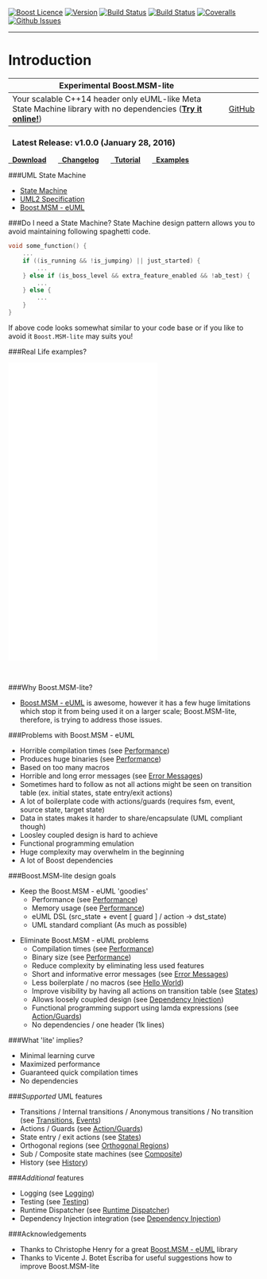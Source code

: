 <a href="http://www.boost.org/LICENSE_1_0.txt" target="_blank">![Boost Licence](http://img.shields.io/badge/license-boost-blue.svg)</a>
<a href="https://github.com/boost-experimental/msm-lite/releases" target="_blank">![Version](https://badge.fury.io/gh/boost-experimental%2Fmsm-lite.svg)</a>
<a href="https://travis-ci.org/boost-experimental/msm-lite" target="_blank">![Build Status](https://img.shields.io/travis/boost-experimental/msm-lite/master.svg?label=linux/osx)</a>
<a href="https://ci.appveyor.com/project/boost-experimental/msm-lite" target="_blank">![Build Status](https://img.shields.io/appveyor/ci/boost-experimental/di/master.svg?label=windows)</a>
<a href="https://coveralls.io/r/boost-experimental/msm-lite?branch=master" target="_blank">![Coveralls](http://img.shields.io/coveralls/boost-experimental/msm-lite/master.svg)</a>
<a href="http://github.com/boost-experimental/msm-lite/issues" target="_blank">![Github Issues](https://img.shields.io/github/issues/boost-experimental/msm-lite.svg)</a>

---------------------------------------

Introduction
============

| **Experimental Boost.MSM-lite** | |
| - | - |
| Your scalable C++14 header only eUML-like Meta State Machine library with no dependencies ([__Try it online!__](examples/index.html#hello-world)) | <a class="github-button" href="https://github.com/boost-experimental/msm-lite" data-style="mega" data-count-href="/boost-experimental/msm-lite/stargazers" data-count-api="/repos/boost-experimental/msm-lite#stargazers_count" data-count-aria-label="# stargazers on GitHub" aria-label="Star boost-experimental/msm-lite on GitHub">GitHub</a> |

<div class="important">
<h3 class="wy-text-neutral"><span class="fa fa-info-circle wy-text-info"></span>&nbsp; Latest Release: <b>v1.0.0</b> (January 28, 2016)</h3>
<a href="https://github.com/boost-experimental/msm-lite/releases" class="btn btn-success" style="margin-bottom:8px;" role="button"><span class="fa fa-download"></span>&nbsp; <b>Download</b></a> &nbsp;&nbsp;&nbsp;&nbsp; <a href="CHANGELOG/index.html" class="btn btn-info" style="margin-bottom:8px;" role="button"><span class="fa fa-reorder"></span>&nbsp; <b>Changelog</b></a> &nbsp;&nbsp;&nbsp;&nbsp; <a href="tutorial/index.html" class="btn btn-warning" style="margin-bottom:8px;" role="button"><span class="fa fa-gear"></span>&nbsp; <b>Tutorial</b></a> &nbsp;&nbsp;&nbsp;&nbsp; <a href="examples/index.html" class="btn btn-danger" style="margin-bottom:8px;" role="button"><span class="fa fa-book"></span>&nbsp; <b>Examples</b></a>
</div>

###UML State Machine

* [State Machine](https://en.wikipedia.org/wiki/UML_state_machine)
* [UML2 Specification](http://www.omg.org/spec/UML/2.5)
* [Boost.MSM - eUML](http://www.boost.org/doc/libs/1_60_0/libs/msm/doc/HTML/ch03s04.html)

###Do I need a State Machine?
State Machine design pattern allows you to avoid maintaining following spaghetti code.

```cpp
void some_function() {
    ...
    if ((is_running && !is_jumping) || just_started) {
        ...
    } else if (is_boss_level && extra_feature_enabled && !ab_test) {
        ...
    } else {
        ...
    }
}
```

If above code looks somewhat similar to your code base or if you like
to avoid it `Boost.MSM-lite` may suits you!

###Real Life examples?

![CPP(BTN)](Run_SDL2_Integration_Example|https://raw.githubusercontent.com/boost-experimental/msm-lite/master/example/sdl2.cpp)
![CPP(BTN)](Run_Plant_UML_Example|https://raw.githubusercontent.com/boost-experimental/msm-lite/master/example/plant_uml.cpp)
![CPP(BTN)](Run_Logging_Example|https://raw.githubusercontent.com/boost-experimental/msm-lite/master/example/logging.cpp)
![CPP(BTN)](Run_Testing_Example|https://raw.githubusercontent.com/boost-experimental/msm-lite/master/example/testing.cpp)

&nbsp;

###Why Boost.MSM-lite?

* [Boost.MSM - eUML](http://www.boost.org/doc/libs/1_60_0/libs/msm/doc/HTML/ch03s04.html) is awesome, however it has a few huge limitations which stop it from being used it on a larger scale;
  Boost.MSM-lite, therefore, is trying to address those issues.

###Problems with Boost.MSM - eUML

* Horrible compilation times (see [Performance](overview.md#performance))
* Produces huge binaries (see [Performance](overview.md#performance))
* Based on too many macros
* Horrible and long error messages (see [Error Messages](overview.md#error-messages))
* Sometimes hard to follow as not all actions might be seen on transition table (ex. initial states, state entry/exit actions)
* A lot of boilerplate code with actions/guards (requires fsm, event, source state, target state)
* Data in states makes it harder to share/encapsulate (UML compliant though)
* Loosley coupled design is hard to achieve
* Functional programming emulation
* Huge complexity may overwhelm in the beginning
* A lot of Boost dependencies

###Boost.MSM-lite design goals

* Keep the Boost.MSM - eUML 'goodies'
    * Performance (see [Performance](overview.md#performance))
    * Memory usage (see [Performance](overview.md#performance))
    * eUML DSL (src_state + event [ guard ] / action -> dst_state)
    * UML standard compliant (As much as possible)

>

* Eliminate Boost.MSM - eUML problems
    * Compilation times (see [Performance](overview.md#performance))
    * Binary size (see [Performance](overview.md#performance))
    * Reduce complexity by eliminating less used features
    * Short and informative error messages (see [Error Messages](overview.md#error-messages))
    * Less boilerplate / no macros (see [Hello World](examples.md#hello-world))
    * Improve visibility by having all actions on transition table (see [States](examples.md#states))
	* Allows loosely coupled design (see [Dependency Injection](examples.md#dependency-injection))
    * Functional programming support using lamda expressions (see [Action/Guards](examples.md#action-guards))
    * No dependencies / one header (1k lines)

###What 'lite' implies?

* Minimal learning curve
* Maximized performance
* Guaranteed quick compilation times
* No dependencies

###*Supported* UML features

* Transitions / Internal transitions / Anonymous transitions / No transition (see [Transitions](examples.md#transitions), [Events](examples.md#events))
* Actions / Guards (see [Action/Guards](examples.md#action-guards))
* State entry / exit actions (see [States](examples.md#states))
* Orthogonal regions (see [Orthogonal Regions](examples.md#orthogonal-regions))
* Sub / Composite state machines (see [Composite](examples.md#composite))
* History (see [History](examples.md#history))

###*Additional* features

* Logging (see [Logging](examples.md#logging))
* Testing (see [Testing](examples.md#testing))
* Runtime Dispatcher (see [Runtime Dispatcher](examples.md#runtime-dispatcher))
* Dependency Injection integration (see [Dependency Injection](examples.md#dependency-injection))

###Acknowledgements
* Thanks to Christophe Henry for a great [Boost.MSM - eUML](http://www.boost.org/doc/libs/1_60_0/libs/msm/doc/HTML/ch03s04.html) library
* Thanks to Vicente J. Botet Escriba for useful suggestions how to improve Boost.MSM-lite 
